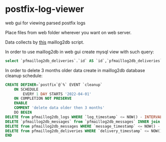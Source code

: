 # postfix-log-viewer
web gui for viewing parsed postfix logs

Place files from web folder wherever you want on web server.

Data collects by [this](https://github.com/drlight17/maillog2db) maillog2db script.

In order to use maillog2db in web gui create mysql view with such query:
~~~sql
select `pfmaillog2db_deliveries`.`id` AS `id`,`pfmaillog2db_deliveries`.`delivery_timestamp` AS `delivery_timestamp`,`pfmaillog2db_deliveries`.`delivery_queueid` AS `queueid`,concat_ws('',`pfmaillog2db_messages`.`message_from`,`pfmaillog2db_deliveries`.`delivery_from`) AS `from`,`pfmaillog2db_deliveries`.`delivery_to` AS `to`,`pfmaillog2db_messages`.`message_subject` AS `subject`,`pfmaillog2db_messages`.`message_size` AS `size`,`pfmaillog2db_deliveries`.`delivery_status` AS `status`,`pfmaillog2db_deliveries`.`delivery_statusext` AS `status_advanced` from (`pfmaillog2db_deliveries` left join `pfmaillog2db_messages` on(`pfmaillog2db_deliveries`.`delivery_queueid` = `pfmaillog2db_messages`.`message_queueid`))
~~~

In order to delete 3 months older data create in maillog2db database cleanup schedule:
~~~sql
CREATE DEFINER=`postfix`@`%` EVENT `cleanup`
	ON SCHEDULE
		EVERY 1 DAY STARTS '2022-04-01'
	ON COMPLETION NOT PRESERVE
	ENABLE
	COMMENT 'delete data older then 3 months'
	DO BEGIN
DELETE from pfmaillog2db_logs WHERE `log_timestamp` <= NOW() - INTERVAL 3 MONTH;
DELETE `pfmaillog2db_messages` from `pfmaillog2db_messages` INNER join `pfmaillog2db_deliveries` on `pfmaillog2db_messages`.`message_queueid`=`pfmaillog2db_deliveries`.`delivery_queueid` where `pfmaillog2db_messages`.`message_timestamp` = '0000-00-00 00:00:00' AND `pfmaillog2db_deliveries`.`delivery_timestamp` <= NOW() - INTERVAL 3 MONTH;
DELETE from pfmaillog2db_messages WHERE `message_timestamp` <= NOW() - INTERVAL 3 MONTH;
DELETE from pfmaillog2db_deliveries WHERE `delivery_timestamp` <= NOW() - INTERVAL 3 MONTH;
END
~~~
